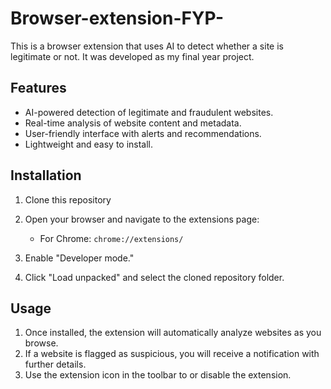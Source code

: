 # Browser-extension-FYP-

This is a browser extension that uses AI to detect whether a site is legitimate or not. It was developed as my final year project.

## Features
- AI-powered detection of legitimate and fraudulent websites.
- Real-time analysis of website content and metadata.
- User-friendly interface with alerts and recommendations.
- Lightweight and easy to install.

## Installation
1. Clone this repository

2. Open your browser and navigate to the extensions page:
   - For Chrome: `chrome://extensions/`
3. Enable "Developer mode."
4. Click "Load unpacked" and select the cloned repository folder.

## Usage
1. Once installed, the extension will automatically analyze websites as you browse.
2. If a website is flagged as suspicious, you will receive a notification with further details.
3. Use the extension icon in the toolbar to  or disable the extension.



